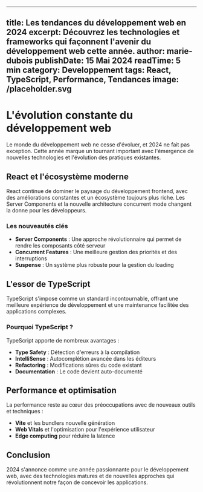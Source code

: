 
---
title: Les tendances du développement web en 2024
excerpt: Découvrez les technologies et frameworks qui façonnent l'avenir du développement web cette année.
author: marie-dubois
publishDate: 15 Mai 2024
readTime: 5 min
category: Developpement
tags: React, TypeScript, Performance, Tendances
image: /placeholder.svg
---

# L'évolution constante du développement web

Le monde du développement web ne cesse d'évoluer, et 2024 ne fait pas exception. Cette année marque un tournant important avec l'émergence de nouvelles technologies et l'évolution des pratiques existantes.

## React et l'écosystème moderne

React continue de dominer le paysage du développement frontend, avec des améliorations constantes et un écosystème toujours plus riche. Les Server Components et la nouvelle architecture concurrent mode changent la donne pour les développeurs.

### Les nouveautés clés

* **Server Components** : Une approche révolutionnaire qui permet de rendre les composants côté serveur
* **Concurrent Features** : Une meilleure gestion des priorités et des interruptions
* **Suspense** : Un système plus robuste pour la gestion du loading

## L'essor de TypeScript

TypeScript s'impose comme un standard incontournable, offrant une meilleure expérience de développement et une maintenance facilitée des applications complexes.

### Pourquoi TypeScript ?

TypeScript apporte de nombreux avantages :

* **Type Safety** : Détection d'erreurs à la compilation
* **IntelliSense** : Autocomplétion avancée dans les éditeurs
* **Refactoring** : Modifications sûres du code existant
* **Documentation** : Le code devient auto-documenté

## Performance et optimisation

La performance reste au cœur des préoccupations avec de nouveaux outils et techniques :

* **Vite** et les bundlers nouvelle génération
* **Web Vitals** et l'optimisation pour l'expérience utilisateur
* **Edge computing** pour réduire la latence

## Conclusion

2024 s'annonce comme une année passionnante pour le développement web, avec des technologies matures et de nouvelles approches qui révolutionnent notre façon de concevoir les applications.
